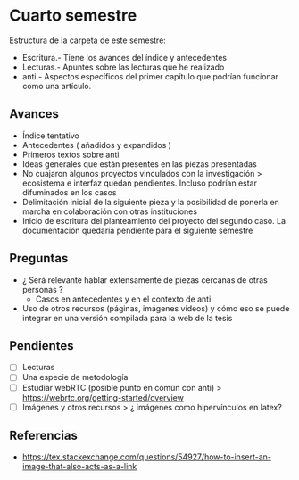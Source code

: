 
# Cuarto semestre

Estructura de la carpeta de este semestre:

- Escritura.- Tiene los avances del índice y antecedentes
- Lecturas.- Apuntes sobre las lecturas que he realizado
- anti.- Aspectos específicos del primer capítulo que podrían funcionar como una artículo.  

## Avances 

- Índice tentativo 
- Antecedentes ( añadidos y expandidos ) 
- Primeros textos sobre anti
- Ideas generales que están presentes en las piezas presentadas 
- No cuajaron algunos proyectos vinculados con la investigación > ecosistema e interfaz quedan pendientes. Incluso podrían estar difuminados en los casos
- Delimitación inicial de la siguiente pieza y la posibilidad de ponerla en marcha en colaboración con otras instituciones 
- Inicio de escritura del planteamiento del proyecto del segundo caso. La documentación quedaría pendiente para el siguiente semestre 

## Preguntas

- ¿ Será relevante hablar extensamente de piezas cercanas de otras personas ?
  - Casos en antecedentes y en el contexto de anti 
- Uso de otros recursos (páginas, imágenes videos) y cómo eso se puede integrar en una versión compilada para la web de la tesis 

## Pendientes

- [ ] Lecturas
- [ ] Una especie de metodología
- [ ] Estudiar webRTC (posible punto en común con anti) > https://webrtc.org/getting-started/overview
- [ ] Imágenes y otros recursos > ¿ imágenes como hipervínculos en latex?

## Referencias

- https://tex.stackexchange.com/questions/54927/how-to-insert-an-image-that-also-acts-as-a-link

